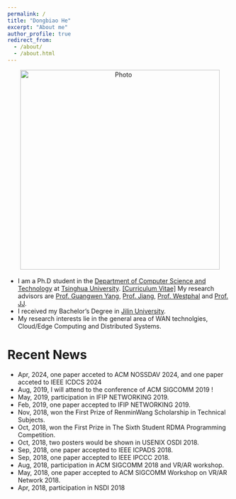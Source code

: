 ```yaml
---
permalink: /
title: "Dongbiao He"
excerpt: "About me"
author_profile: true
redirect_from: 
  - /about/
  - /about.html
---
```


<p align="center">
  <img src="https://herbdb.github.io/images/new.jpg?raw=true" alt="Photo" style="width: 450px;"/> 
</p>

* I am a Ph.D student in the [Department of Computer Science and Technology](http://www.cs.tsinghua.edu.cn/) at [Tsinghua University](https://www.tsinghua.edu.cn/). [[Curriculum Vitae]](https://herbdb.github.io/files/cv.pdf) My research advisors are [Prof. Guangwen Yang](https://www.cs.tsinghua.edu.cn/info/1107/3507.htm), [Prof. Jiang](http://madsys.cs.tsinghua.edu.cn/~jinleijiang/), [Prof. Westphal](https://users.soe.ucsc.edu/~cedric/index4.html) and [Prof. JJ](https://users.soe.ucsc.edu/~jj/).
* I received my Bachelor’s Degree in [Jilin University](https://www.jlu.edu.cn/).  
* My research interests lie in the general area of WAN technolgies, Cloud/Edge Computing and Distributed Systems.

# Recent News
* Apr, 2024, one paper acceted to ACM NOSSDAV 2024, and one paper acceted to IEEE ICDCS 2024
* Aug, 2019, I will attend to the conference of ACM SIGCOMM 2019 ! 
* May, 2019, participation in IFIP NETWORKING 2019.
* Feb, 2019, one paper accepted to IFIP NETWORKING 2019.
* Nov, 2018, won the First Prize of RenminWang Scholarship in Technical Subjects. 
* Oct, 2018, won the First Prize in The Sixth Student RDMA Programming Competition. 
* Oct, 2018, two posters would be shown in USENIX OSDI 2018.
* Sep, 2018, one paper accepted to IEEE ICPADS 2018. 
* Sep, 2018, one paper accepted to IEEE IPCCC 2018.
* Aug, 2018, participation in ACM  SIGCOMM 2018 and VR/AR workshop.
* May, 2018, one paper accepted to ACM SIGCOMM Workshop on VR/AR Network 2018.
* Apr, 2018, participation in NSDI 2018
